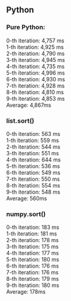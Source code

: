 ## Python

### Pure Python:

0-th iteration: 4,757 ms\
1-th iteration: 4,925 ms\
2-th iteration: 4,790 ms\
3-th iteration: 4,945 ms\
4-th iteration: 4,735 ms\
5-th iteration: 4,996 ms\
6-th iteration: 4,930 ms\
7-th iteration: 4,928 ms\
8-th iteration: 4,810 ms\
9-th iteration: 4,853 ms\
Average: 4,867ms

### list.sort()

0-th iteration: 563 ms\
1-th iteration: 559 ms\
2-th iteration: 544 ms\
3-th iteration: 551 ms\
4-th iteration: 644 ms\
5-th iteration: 536 ms\
6-th iteration: 549 ms\
7-th iteration: 550 ms\
8-th iteration: 554 ms\
9-th iteration: 548 ms\
Average: 560ms

### numpy.sort()

0-th iteration: 183 ms\
1-th iteration: 181 ms\
2-th iteration: 178 ms\
3-th iteration: 175 ms\
4-th iteration: 177 ms\
5-th iteration: 180 ms\
6-th iteration: 176 ms\
7-th iteration: 176 ms\
8-th iteration: 179 ms\
9-th iteration: 180 ms\
Average: 178ms
